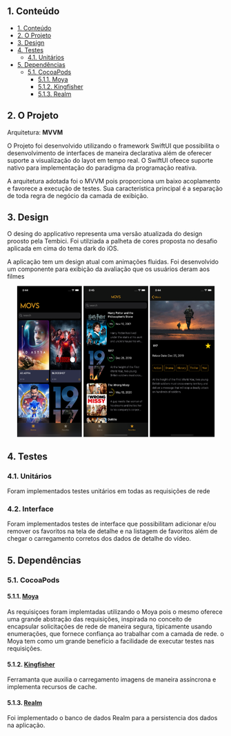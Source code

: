 ## 1. Conteúdo

-   [1. Conteúdo](#1-conteúdo)
-   [2. O Projeto](#2-o-projeto)
-   [3. Design](#3-design)
-   [4. Testes](#4-testes)
    -   [4.1. Unitários](#41-unitários)
-   [5. Dependências](#5-dependências)
    -   [5.1. CocoaPods](#51-cocoapods)
        -   [5.1.1. Moya](#511-moya)
        -   [5.1.2. Kingfisher](#512-kingfisher)
        -   [5.1.3. Realm](#513-Realm)


## 2. O Projeto

Arquitetura: **MVVM**

O Projeto foi desenvolvido utilizando o framework SwiftUI que possibilita o desenvolvimento de interfaces de maneira declarativa além de oferecer suporte a visualização do layot em tempo real. O SwiftUI ofeece suporte nativo para implementação do paradigma da programação reativa.

A arquitetura adotada foi o MVVM pois proporciona um baixo acoplamento e favorece a execução de testes. Sua caracteristica principal é a separação de toda regra de negócio da camada de exibição.

## 3. Design

O desing do applicativo representa uma versão atualizada do design proosto pela Tembici. Foi utilziada a palheta de cores proposta no desafio aplicada em cima do tema dark do iOS.

A aplicação tem um design atual com animações fluidas. Foi desenvolvido um componente para exibição da avaliação que os usuários deram aos filmes

<p align="center">
    <img src="screen/home.png" width="150" height="350" alt="screen" />
    <img src="screen/favorites.png" width="150" height="350" alt="screen" />
    <img src="screen/details.png" width="150" height="350" alt="screen" />

</p>

## 4. Testes

### 4.1. Unitários

Foram implementados testes unitários em todas as requisições de rede 

### 4.2. Interface

Foram implementados testes de interface que possibilitam adicionar e/ou remover os favoritos na tela de detalhe e na listagem de favoritos além de chegar o carregamento corretos dos dados de detalhe do vídeo. 

## 5. Dependências

### 5.1. CocoaPods

#### 5.1.1. [Moya](https://github.com/Moya/Moya)

As requisiçoes foram implemtadas utilizando o Moya pois o mesmo oferece uma grande abstração das requisições, inspirada no conceito de encapsular solicitações de rede de maneira segura, tipicamente usando enumerações, que fornece confiança ao trabalhar com a camada de rede. o Moya tem como um grande benefício a facilidade de executar testes nas requisições.

#### 5.1.2. [Kingfisher](https://github.com/onevcat/Kingfisher)

Ferramanta que auxilia o carregamento imagens de maneira assíncrona e implementa recursos de cache.

#### 5.1.3. [Realm](https://github.com/realm/realm-cocoa)

Foi implementado o banco de dados Realm para a persistencia dos dados na aplicação.

